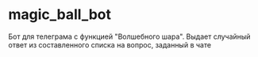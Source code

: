 # magic_ball_bot
Бот для телеграма с функцией "Волшебного шара". Выдает случайный ответ из составленного списка на вопрос, заданный в чате
